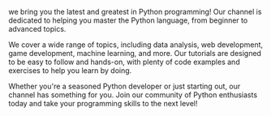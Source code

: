 we bring you the latest and greatest in Python programming! Our channel is dedicated to helping you master the Python language, from beginner to advanced topics.

We cover a wide range of topics, including data analysis, web development, game development, machine learning, and more. Our tutorials are designed to be easy to follow and hands-on, with plenty of code examples and exercises to help you learn by doing.

Whether you're a seasoned Python developer or just starting out, our channel has something for you. Join our community of Python enthusiasts today and take your programming skills to the next level!
